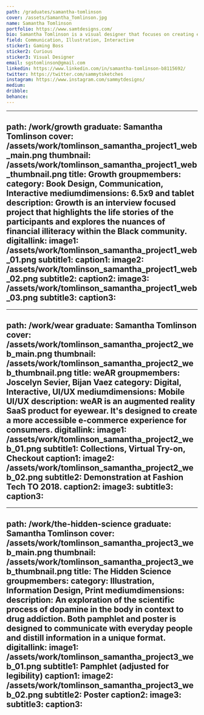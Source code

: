 ```yaml
---
path: /graduates/samantha-tomlinson
cover: /assets/Samantha_Tomlinson.jpg
name: Samantha Tomlinson
portfolio: https://www.samtdesigns.com/
bio: Samantha Tomlinson is a visual designer that focuses on creating empathetic and unique interactions between people and issues in society. From AR technology in fashion to conversing about race and financial growth, Samantha hopes to bridge more diverse topics together to suit the needs of a growing, socially conscious society.
field: Communication, Illustration, Interactive
sticker1: Gaming Boss
sticker2: Curious
sticker3: Visual Designer
email: sgstomlinson@gmail.com
linkedin: https://www.linkedin.com/in/samantha-tomlinson-b8115692/
twitter: https://twitter.com/sammytsketches
instagram: https://www.instagram.com/sammytdesigns/
medium:
dribble:
behance:
---
```


---
path: /work/growth
graduate: Samantha Tomlinson
cover: /assets/work/tomlinson_samantha_project1_web_main.png
thumbnail: /assets/work/tomlinson_samantha_project1_web_thumbnail.png
title: Growth 
groupmembers:
category: Book Design, Communication, Interactive
mediumdimensions: 6.5x9 and tablet
description: Growth is an interview focused project that highlights the life stories of the participants and explores the nuances of financial illiteracy within the Black community.
digitallink:
image1: /assets/work/tomlinson_samantha_project1_web_01.png
subtitle1:
caption1:
image2: /assets/work/tomlinson_samantha_project1_web_02.png
subtitle2:
caption2:
image3: /assets/work/tomlinson_samantha_project1_web_03.png
subtitle3:
caption3:
---

---
path: /work/wear
graduate: Samantha Tomlinson
cover: /assets/work/tomlinson_samantha_project2_web_main.png
thumbnail: /assets/work/tomlinson_samantha_project2_web_thumbnail.png
title: weAR
groupmembers: Joscelyn Sevier, Bijan Vaez
category: Digital, Interactive, UI/UX
mediumdimensions: Mobile UI/UX
description: weAR is an augmented reality SaaS product for eyewear. It's designed to create a more accessible e-commerce experience for consumers.
digitallink:
image1: /assets/work/tomlinson_samantha_project2_web_01.png
subtitle1: Collections, Virtual Try-on, Checkout
caption1:
image2: /assets/work/tomlinson_samantha_project2_web_02.png
subtitle2: Demonstration at Fashion Tech TO 2018.
caption2:
image3:
subtitle3:
caption3:
---

---
path: /work/the-hidden-science
graduate: Samantha Tomlinson
cover: /assets/work/tomlinson_samantha_project3_web_main.png
thumbnail: /assets/work/tomlinson_samantha_project3_web_thumbnail.png
title: The Hidden Science
groupmembers:
category: Illustration, Information Design, Print
mediumdimensions:
description: An exploration of the scientific process of dopamine in the body in context to drug addiction. Both pamphlet and poster is designed to communicate with everyday people and distill information in a unique format.
digitallink:
image1: /assets/work/tomlinson_samantha_project3_web_01.png
subtitle1: Pamphlet (adjusted for legibility)
caption1:
image2: /assets/work/tomlinson_samantha_project3_web_02.png
subtitle2: Poster
caption2:
image3:
subtitle3:
caption3:
---
